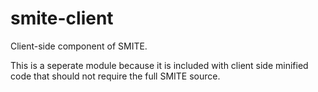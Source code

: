 smite-client
============

Client-side component of SMITE.

This is a seperate module because it is included with client side minified code that should not require the full SMITE source.

